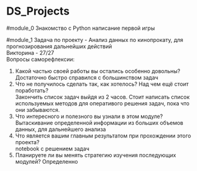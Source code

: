 # DS_Projects

#module_0
Знакомство с Python написание первой игры

#module_1
Задача по проекту - Анализ данных по кинопрокату, для прогнозирования дальнейших действий   
Викторина -  27/27   
Вопросы саморефлексии:
1. Какой частью своей работы вы остались особенно довольны?   
Достаточно быстро справился с большинством задач
2. Что не получилось сделать так, как хотелось? Над чем ещё стоит поработать?   
Закончить список задач выйдя из 2 часов. Стоит написать список используемых 
методов для оперативого решения задач, пока что они забываются.
3. Что интересного и полезного вы узнали в этом модуле?   
Вытаскивание определенной информации из больших объемов данных, 
для дальнейшего анализа
4. Что является вашим главным результатом при прохождении этого проекта?   
notebook с решением задач
5. Планируете ли вы менять стратегию изучения последующих модулей?
Определенно   